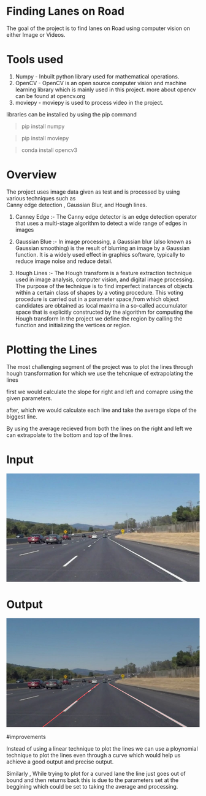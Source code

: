 
# Finding Lanes on Road

The goal of the project is to find lanes on Road using computer vision on either Image or Videos. 

# Tools used 

1. Numpy - Inbuilt python library used for mathematical operations. 
2. OpenCV - OpenCV is an open source computer vision and machine learning library which is mainly used in this project. more about opencv can be found at opencv.org
3. moviepy - moviepy is used to process video in the project. 

libraries can be installed by using the pip command 
> pip install numpy

> pip install moviepy

> conda install opencv3
# Overview 

The project uses image data given as test and is processed by using various techniques such as  
Canny edge detection ,  Gaussian Blur, and Hough lines. 

1. Canney Edge :- 
  The Canny edge detector is an edge detection operator that uses a multi-stage algorithm to detect a wide range of edges in images 

2. Gaussian Blue :- 
  In image processing, a Gaussian blur (also known as Gaussian smoothing) is the result of blurring an image by a Gaussian function. 
  It is a widely used effect in graphics software, typically to reduce image noise and reduce detail.
3. Hough Lines :- 
  The Hough transform is a feature extraction technique used in image analysis, computer vision, and digital image processing.
  The purpose of the technique is to find imperfect instances of objects within a certain class of shapes by a voting procedure.
  This voting procedure is carried out in a parameter space,from which object candidates are obtained as local maxima in a so-called accumulator space that is explicitly constructed by the algorithm for computing the Hough transform
  In the project we define the region by calling the function and initializing the vertices or region.
# Plotting the Lines 

The most challenging segment of the project was to plot the lines through hough transformation for which we use the tehcnique of extrapolating the lines

first we would calculate the slope for right and left and comapre using the given parameters. 

after, which we would calculate each line and take the average slope of the biggest line. 

By using the average recieved from both the lines on the right and left we can extrapolate to the bottom and top of the lines.

# Input 

![Input image](https://github.com/Shreyas3108/Udacity-Self-Driving-Car-P1-LaneDetection/blob/master/CarND-LaneLines-P1-master/test_images/solidWhiteCurve.jpg) 


# Output 

![Output Image](https://github.com/Shreyas3108/Udacity-Self-Driving-Car-P1-LaneDetection/blob/master/CarND-LaneLines-P1-master/test_images/solidWhiteCurve.jpg_detected.jpg)




#improvements 

Instead of using a linear technique to plot the lines we can use a ploynomial technique to plot the lines even through a curve which would help us achieve a good output and precise output.

Similarly , While trying to plot for a curved lane the line just goes out of bound and then returns back this is due to the parameters set at the beggining which could be set to taking the average and processing. 



